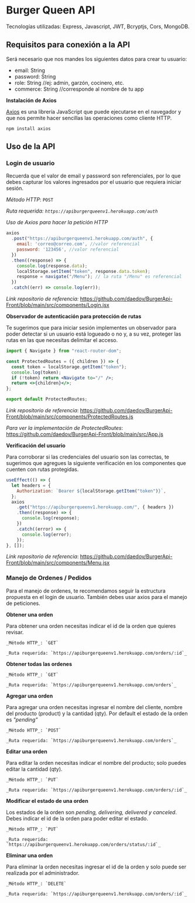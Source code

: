 # Burger Queen API

Tecnologías utilizadas: Express, Javascript, JWT, Bcryptjs, Cors, MongoDB.

## Requisitos para conexión a la API

Será necesario que nos mandes los siguientes datos para crear tu usuario:  
- email: String  
- password: String  
- role: String //ej: admin, garzón, cocinero, etc.  
- commerce: String //corresponde al nombre de tu app  

**Instalación de Axios**

[Axios](https://axios-http.com/) es una librería JavaScript que puede ejecutarse en el navegador y que nos permite hacer sencillas las operaciones como cliente HTTP.

```node
npm install axios
```
## Uso de la API

### Login de usuario

Recuerda que el valor de email y password son referenciales, por lo que debes capturar los valores ingresados por el usuario que requiera iniciar sesión.

_Método HTTP_: `POST`

_Ruta requerida: `https://apiburgerqueenv1.herokuapp.com/auth`_

_Uso de Axios para hacer la petición HTTP_

```javascript
axios
  .post("https://apiburgerqueenv1.herokuapp.com/auth", {
    email: 'correo@correo.com', //valor referencial
    password: '123456', //valor referencial
  })
  .then((response) => {
    console.log(response.data);
    localStorage.setItem("token", response.data.token);
    response = navigate("/Menu"); // la ruta "/Menu" es referencial
  })
  .catch((err) => console.log(err));
```
*Link repositorio de referencia:* https://github.com/daedov/BurgerApi-Front/blob/main/src/components/Login.jsx

**Observador de autenticación para protección de rutas**

Te sugerimos que para iniciar sesión implementes un observador para poder detectar si un usuario está logueado o no y, a su vez, proteger las rutas en las que necesitas delimitar el acceso.

```jsx
import { Navigate } from "react-router-dom";

const ProtectedRoutes = ({ children }) => {
  const token = localStorage.getItem("token");
  console.log(token);
  if (!token) return <Navigate to="/" />;
  return <>{children}</>;
};

export default ProtectedRoutes;
```

*Link repositorio de referencia*: https://github.com/daedov/BurgerApi-Front/blob/main/src/components/ProtectedRoutes.js

*Para ver la implementación de ProtectedRoutes*: https://github.com/daedov/BurgerApi-Front/blob/main/src/App.js

**Verificación del usuario**

Para corroborar si las credenciales del usuario son las correctas, te sugerimos que agregues la siguiente verificación en los componentes que cuenten con rutas protegidas.

```jsx
useEffect(() => {
  let headers = {
    Authorization: `Bearer ${localStorage.getItem("token")}`,
  };
  axios
    .get("https://apiburgerqueenv1.herokuapp.com/", { headers })
    .then((response) => {
      console.log(response);
    })
    .catch((error) => {
      console.log(error);
    });
}, []);
```
*Link repositorio de referencia*: https://github.com/daedov/BurgerApi-Front/blob/main/src/components/Menu.jsx

### Manejo de Ordenes / Pedidos

Para el manejo de ordenes, te recomendamos seguir la estructura propuesta en el login de usuario. También debes usar axios para el manejo de peticiones.

**Obtener una orden**

Para obtener una orden necesitas indicar el id de la orden que quieres revisar.
```
_Método HTTP_: `GET`

_Ruta requerida: `https://apiburgerqueenv1.herokuapp.com/orders/:id`_
```

**Obtener todas las ordenes**
```
_Método HTTP_: `GET`

_Ruta requerida: `https://apiburgerqueenv1.herokuapp.com/orders`_
```

**Agregar una orden**

Para agregar una orden necesitas ingresar el nombre del cliente, nombre del producto (product) y la cantidad (qty). Por default el estado de la orden es _"pending"_
```
_Método HTTP_: `POST`

_Ruta requerida: `https://apiburgerqueenv1.herokuapp.com/orders`_
```
**Editar una orden**

Para editar la orden necesitas indicar el nombre del producto; solo puedes editar la cantidad (qty).
```
_Método HTTP_: `PUT`

_Ruta requerida: `https://apiburgerqueenv1.herokuapp.com/orders/:id`_
```
**Modificar el estado de una orden**

Los estados de la orden son _pending, delivering, delivered y canceled_. Debes indicar el id de la orden para poder editar el estado. 
```
_Método HTTP_: `PUT`

_Ruta requerida: `https://apiburgerqueenv1.herokuapp.com/orders/status/:id`_
```
**Eliminar una orden**

Para eliminar la orden necesitas ingresar el id de la orden y solo puede ser realizada por el administrador. 
```
_Método HTTP_: `DELETE`

_Ruta requerida: `https://apiburgerqueenv1.herokuapp.com/orders/:id`_
```
